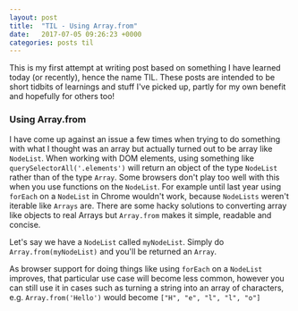 ```yaml
---
layout: post
title:  "TIL - Using Array.from"
date:   2017-07-05 09:26:23 +0000
categories: posts til
---
```


This is my first attempt at writing post based on something I have learned today (or recently), hence the name TIL. These posts are intended to be short tidbits of learnings and stuff I've picked up, partly for my own benefit and hopefully for others too!

### Using Array.from
I have come up against an issue a few times when trying to do something with what I thought was an array but actually turned out to be array like `NodeList`. When working with DOM elements, using something like `querySelectorAll('.elements')` will return an object of the type `NodeList` rather than of the type `Array`. Some browsers don't play too well with this when you use functions on the `NodeList`. For example until last year using `forEach` on a `NodeList` in Chrome wouldn't work, because `NodeLists` weren't iterable like `Arrays` are. There are some hacky solutions to converting array like objects to real Arrays but `Array.from` makes it simple, readable and concise.

Let's say we have a `NodeList` called `myNodeList`. Simply do `Array.from(myNodeList)` and you'll be returned an `Array`.

As browser support for doing things like using `forEach` on a `NodeList` improves, that particular use case will become less common, however you can still use it in cases such as turning a string into an array of characters, e.g. `Array.from('Hello')` would become `["H", "e", "l", "l", "o"]`